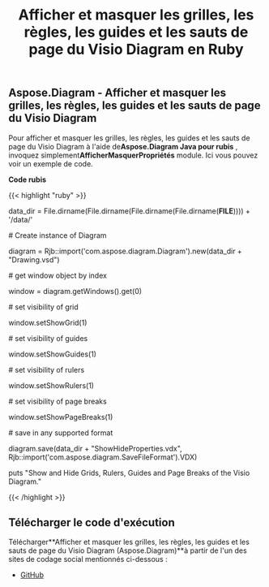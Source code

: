 ﻿---
title: Afficher et masquer les grilles, les règles, les guides et les sauts de page du Visio Diagram en Ruby
type: docs
weight: 40
url: /fr/java/show-and-hide-grids-rulers-guides-and-page-breaks-of-the-visio-diagram-in-ruby/
---
## **Aspose.Diagram - Afficher et masquer les grilles, les règles, les guides et les sauts de page du Visio Diagram**
Pour afficher et masquer les grilles, les règles, les guides et les sauts de page du Visio Diagram à l'aide de**Aspose.Diagram Java pour rubis** , invoquez simplement**AfficherMasquerPropriétés** module. Ici vous pouvez voir un exemple de code.

**Code rubis**

{{< highlight "ruby" >}}

 data_dir = File.dirname(File.dirname(File.dirname(File.dirname(__FILE__)))) + '/data/'

\# Create instance of Diagram

diagram = Rjb::import('com.aspose.diagram.Diagram').new(data_dir + "Drawing.vsd")

\# get window object by index

window = diagram.getWindows().get(0)

\# set visibility of grid

window.setShowGrid(1)

\# set visibility of guides

window.setShowGuides(1)

\# set visibility of rulers

window.setShowRulers(1)

\# set visibility of page breaks

window.setShowPageBreaks(1)

\# save in any supported format

diagram.save(data_dir + "ShowHideProperties.vdx", Rjb::import('com.aspose.diagram.SaveFileFormat').VDX)

puts "Show and Hide Grids, Rulers, Guides and Page Breaks of the Visio Diagram."

{{< /highlight >}}
## **Télécharger le code d'exécution**
 Télécharger**Afficher et masquer les grilles, les règles, les guides et les sauts de page du Visio Diagram (Aspose.Diagram)**à partir de l'un des sites de codage social mentionnés ci-dessous :

- [GitHub](https://github.com/asposediagram/Aspose.Diagram-for-Java/blob/master/Plugins/Aspose_Diagram_Java_for_Ruby/lib/asposediagramjava/WindowElements/showhideproperties.rb)
